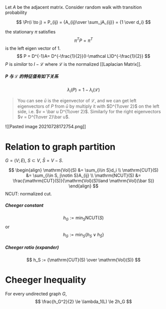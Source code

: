 Let $A$ be the adjacent matrix. Consider random walk with transition probability

$$
	\Pr(i \to j) = P_{ij} = {A_{ij}\over \sum_jA_{ij}} = {1 \over d_i}
$$

the stationary $\pi$ satisfies
$$
	\pi^TP =\pi^T
$$
is the left eigen vector of $1$.
$$
	P = D^{-1}A= D^{-\frac{1}{2}}(I-\mathcal L)D^{-\frac{1}{2}}
$$
$P$ is *similar* to $I - \mathcal L$ where $\mathcal L$ is the normalized [[Laplacian Matrix]]. 

##### $P$ 与 $\mathcal L$ 的特征值有如下关系

$$
\lambda_i(P) = 1-\lambda_i(\mathcal L)
$$

>    You can see $\bar u$ is the eigenvector of $\mathcal L$, and we can get left eigenvectors of $P$ from $\bar u$ by multiply it with $D^{1\over 2}$ on the left side, i.e. $v = \bar u D^{1\over 2}$. Similarly for the right eigenvectors  $v = D^{1\over 2}\bar u$.

![[Pasted image 20210728172754.png]]


# Relation to graph partition

$G = (V; E)$, $S\subset V$, $\bar S=V-S$.

$$
\begin{align}
	\mathrm{Vol}(S) &= \sum_{i\in S}d_i \\
	\mathrm{CUT}(S) &= \sum_{i\in S, j\notin S}A_{ij} \\
	\mathrm{NCUT}(S) &= \frac{\mathrm{CUT}(S)}{\mathrm{Vol}(S)\land \mathrm{Vol}(\bar S)}  
\end{align}
$$
NCUT: normalized cut.

##### Cheeger constant

$$
   h_G := \min_S \mathrm{NCUT}(S)
$$
or
$$
   h_G := \min_S  \{ h_S \lor h_{\bar S} \}
$$

##### Cheeger ratio (expander)

$$
   h_S := {\mathrm{CUT}(S) \over \mathrm{Vol}(S)}
$$



# Cheeger Inequality


For every undirected graph $G$,
$$ \frac{h_G^2}{2} \le	\lambda_1(L) \le 2h_G $$